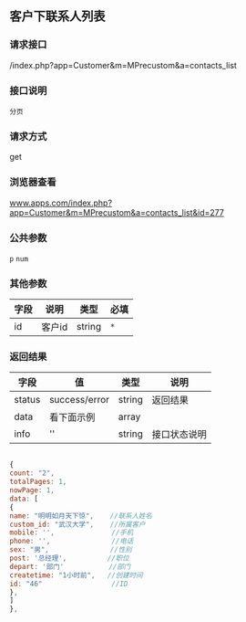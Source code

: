 ## 客户下联系人列表
### **请求接口**
/index.php?app=Customer&m=MPrecustom&a=contacts_list

### **接口说明**
`分页`

### **请求方式**
get

### **浏览器查看**
www.apps.com/index.php?app=Customer&m=MPrecustom&a=contacts_list&id=277

### **公共参数** 
`p` `num`

### **其他参数**
|字段       |说明            |类型    |必填           |
| --------- |--------      |--------|--------       |
|id     |客户id | string | `*`         |


### **返回结果**
|字段       |值             |类型    |说明           |
| --------- |--------      |--------|--------       |
|status     |success/error |string |返回结果         |
|data       |看下面示例 | array ||
|info       | '' | string | 接口状态说明  |

``` javascript

{
count: "2",
totalPages: 1,
nowPage: 1,
data: [
{
name: "明明如月天下惊",    //联系人姓名
custom_id: "武汉大学",    //所属客户
mobile: '',              //手机
phone: '',               //电话
sex: "男",               //性别
post: '总经理',          //职位
depart: '部门'           //部门
createtime: "1小时前",   //创建时间
id: "46"                 //ID
},
]
},